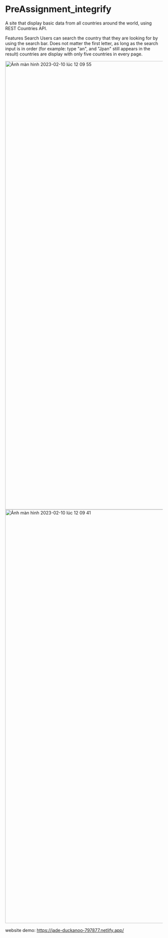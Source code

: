 # PreAssignment_integrify
A site that display basic data from all countries around the world, using REST Countries API.

Features
Search
Users can search the country that they are looking for by using the search bar. Does not matter the first letter, as long as the search input is in order (for example: type "an", and "Jpan" still appears in the result)
countries are display with only five countries in every page. 

<img width="1435" alt="Ảnh màn hình 2023-02-10 lúc 12 09 55" src="https://user-images.githubusercontent.com/63783152/218064631-75177c04-b5b7-40e9-a721-d51c63c1d523.png">


<img width="1324" alt="Ảnh màn hình 2023-02-10 lúc 12 09 41" src="https://user-images.githubusercontent.com/63783152/218064796-1a3f66df-22d1-4ca4-9006-7a7228794d0a.png">

website demo: https://jade-duckanoo-797877.netlify.app/
